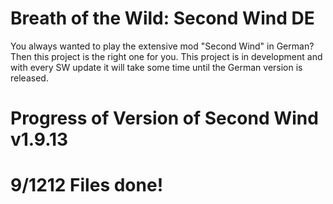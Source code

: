 # Breath of the Wild: Second Wind DE
You always wanted to play the extensive mod "Second Wind" in German? Then this project is the right one for you. This project is in development and with every SW update it will take some time until the German version is released.
# Progress of Version of Second Wind v1.9.13
# 9/1212 Files done!
